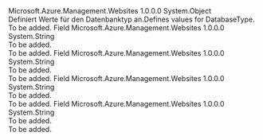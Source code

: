 <Type Name="DatabaseType" FullName="Microsoft.Azure.Management.WebSites.Models.DatabaseType">
  <TypeSignature Language="C#" Value="public static class DatabaseType" />
  <TypeSignature Language="ILAsm" Value=".class public auto ansi abstract sealed beforefieldinit DatabaseType extends System.Object" />
  <TypeSignature Language="DocId" Value="T:Microsoft.Azure.Management.WebSites.Models.DatabaseType" />
  <TypeSignature Language="VB.NET" Value="Public Class DatabaseType" />
  <TypeSignature Language="F#" Value="type DatabaseType = class" />
  <AssemblyInfo>
    <AssemblyName>Microsoft.Azure.Management.Websites</AssemblyName>
    <AssemblyVersion>1.0.0.0</AssemblyVersion>
  </AssemblyInfo>
  <Base>
    <BaseTypeName>System.Object</BaseTypeName>
  </Base>
  <Interfaces />
  <Docs>
    <summary>
            <span data-ttu-id="f5513-101">Definiert Werte für den Datenbanktyp an.</span><span class="sxs-lookup"><span data-stu-id="f5513-101">Defines values for DatabaseType.</span></span>
            </summary>
    <remarks>To be added.</remarks>
  </Docs>
  <Members>
    <Member MemberName="LocalMySql">
      <MemberSignature Language="C#" Value="public const string LocalMySql;" />
      <MemberSignature Language="ILAsm" Value=".field public static literal string LocalMySql" />
      <MemberSignature Language="DocId" Value="F:Microsoft.Azure.Management.WebSites.Models.DatabaseType.LocalMySql" />
      <MemberSignature Language="VB.NET" Value="Public Const LocalMySql As String " />
      <MemberSignature Language="F#" Value="val mutable LocalMySql : string" Usage="Microsoft.Azure.Management.WebSites.Models.DatabaseType.LocalMySql" />
      <MemberType>Field</MemberType>
      <AssemblyInfo>
        <AssemblyName>Microsoft.Azure.Management.Websites</AssemblyName>
        <AssemblyVersion>1.0.0.0</AssemblyVersion>
      </AssemblyInfo>
      <ReturnValue>
        <ReturnType>System.String</ReturnType>
      </ReturnValue>
      <Docs>
        <summary>To be added.</summary>
        <remarks>To be added.</remarks>
      </Docs>
    </Member>
    <Member MemberName="MySql">
      <MemberSignature Language="C#" Value="public const string MySql;" />
      <MemberSignature Language="ILAsm" Value=".field public static literal string MySql" />
      <MemberSignature Language="DocId" Value="F:Microsoft.Azure.Management.WebSites.Models.DatabaseType.MySql" />
      <MemberSignature Language="VB.NET" Value="Public Const MySql As String " />
      <MemberSignature Language="F#" Value="val mutable MySql : string" Usage="Microsoft.Azure.Management.WebSites.Models.DatabaseType.MySql" />
      <MemberType>Field</MemberType>
      <AssemblyInfo>
        <AssemblyName>Microsoft.Azure.Management.Websites</AssemblyName>
        <AssemblyVersion>1.0.0.0</AssemblyVersion>
      </AssemblyInfo>
      <ReturnValue>
        <ReturnType>System.String</ReturnType>
      </ReturnValue>
      <Docs>
        <summary>To be added.</summary>
        <remarks>To be added.</remarks>
      </Docs>
    </Member>
    <Member MemberName="PostgreSql">
      <MemberSignature Language="C#" Value="public const string PostgreSql;" />
      <MemberSignature Language="ILAsm" Value=".field public static literal string PostgreSql" />
      <MemberSignature Language="DocId" Value="F:Microsoft.Azure.Management.WebSites.Models.DatabaseType.PostgreSql" />
      <MemberSignature Language="VB.NET" Value="Public Const PostgreSql As String " />
      <MemberSignature Language="F#" Value="val mutable PostgreSql : string" Usage="Microsoft.Azure.Management.WebSites.Models.DatabaseType.PostgreSql" />
      <MemberType>Field</MemberType>
      <AssemblyInfo>
        <AssemblyName>Microsoft.Azure.Management.Websites</AssemblyName>
        <AssemblyVersion>1.0.0.0</AssemblyVersion>
      </AssemblyInfo>
      <ReturnValue>
        <ReturnType>System.String</ReturnType>
      </ReturnValue>
      <Docs>
        <summary>To be added.</summary>
        <remarks>To be added.</remarks>
      </Docs>
    </Member>
    <Member MemberName="SqlAzure">
      <MemberSignature Language="C#" Value="public const string SqlAzure;" />
      <MemberSignature Language="ILAsm" Value=".field public static literal string SqlAzure" />
      <MemberSignature Language="DocId" Value="F:Microsoft.Azure.Management.WebSites.Models.DatabaseType.SqlAzure" />
      <MemberSignature Language="VB.NET" Value="Public Const SqlAzure As String " />
      <MemberSignature Language="F#" Value="val mutable SqlAzure : string" Usage="Microsoft.Azure.Management.WebSites.Models.DatabaseType.SqlAzure" />
      <MemberType>Field</MemberType>
      <AssemblyInfo>
        <AssemblyName>Microsoft.Azure.Management.Websites</AssemblyName>
        <AssemblyVersion>1.0.0.0</AssemblyVersion>
      </AssemblyInfo>
      <ReturnValue>
        <ReturnType>System.String</ReturnType>
      </ReturnValue>
      <Docs>
        <summary>To be added.</summary>
        <remarks>To be added.</remarks>
      </Docs>
    </Member>
  </Members>
</Type>